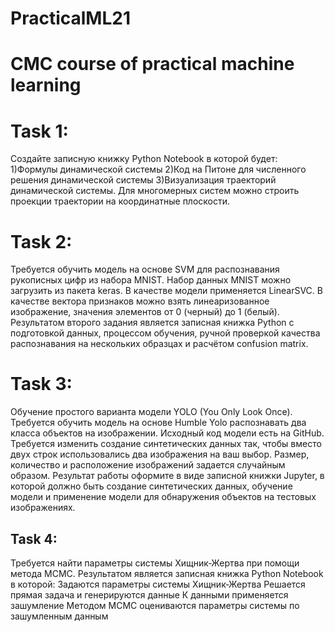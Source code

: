# PracticalML21
# CMC course of practical machine learning
# Task 1:
Создайте записную книжку Python Notebook в которой будет: 
1)Формулы динамической системы 
2)Код на Питоне для численного решения динамической системы 
3)Визуализация траекторий динамической системы. Для многомерных систем можно строить проекции траектории на координатные плоскости. 
# Task 2:
Требуется обучить модель на основе SVM для распознавания рукописных цифр из набора MNIST. Набор данных MNIST можно загрузить из пакета keras. 
В качестве модели применяется LinearSVC. В качестве вектора признаков можно взять линеаризованное изображение, значения элементов от 0 (черный) до 1 (белый). 
Результатом второго задания является записная книжка Python с подготовкой данных, процессом обучения, ручной проверкой качества распознавания на нескольких образцах и     расчётом confusion matrix.   
# Task 3:
Обучение простого варианта модели YOLO (You Only Look Once). 
Требуется обучить модель на основе Humble Yolo распознавать два класса объектов на изображении. 
Исходный код модели есть на GitHub. Требуется изменить создание синтетических данных так, чтобы вместо  
двух строк использовались два изображения на ваш выбор. Размер, количество и расположение изображений задается случайным образом. 
Результат работы оформите в виде записной книжки Jupyter, в которой должно быть создание синтетических данных, обучение модели и применение модели для обнаружения объектов на тестовых изображениях. 
## Task 4:
Требуется найти параметры системы Хищник-Жертва при помощи метода MCMC. 
Результатом является записная книжка Python Notebook в которой: 
Задаются параметры системы Хищник-Жертва 
Решается прямая задача и генерируются данные 
К данными применяется зашумление 
Методом MCMC оцениваются параметры системы по зашумленным данным 

 

 

 
